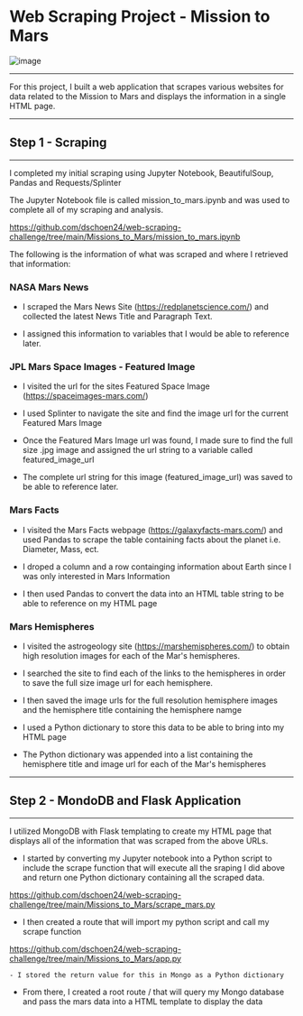
# Web Scraping Project - Mission to Mars

![image](https://user-images.githubusercontent.com/82673788/129237431-3edc9e33-6ef9-43f7-af6b-fc4805b83540.png)





_____________________________________________

For this project, I built a web application that scrapes various websites for data related to the Mission to Mars
and displays the information in a single HTML page.

____________________________________________

## Step 1 - Scraping

____________________________________________

I completed my initial scraping using Jupyter Notebook, BeautifulSoup, Pandas and Requests/Splinter

The Jupyter Notebook file is called mission_to_mars.ipynb and was used to complete all of my scraping
and analysis.

https://github.com/dschoen24/web-scraping-challenge/tree/main/Missions_to_Mars/mission_to_mars.ipynb


The following is the information of what was scraped and where I retrieved that information:

### NASA Mars News

- I scraped the Mars News Site (https://redplanetscience.com/) and collected the latest News Title and Paragraph Text.

- I assigned this information to variables that I would be able to reference later.

### JPL Mars Space Images - Featured Image

- I visited the url for the sites Featured Space Image (https://spaceimages-mars.com/)

- I used Splinter to navigate the site and find the image url for the current Featured Mars Image

- Once the Featured Mars Image url was found, I made sure to find the full size .jpg image 
  and assigned the url string to a variable called featured_image_url

- The complete url string for this image (featured_image_url) was saved to be able to reference later.

### Mars Facts

- I visited the Mars Facts webpage (https://galaxyfacts-mars.com/) and used Pandas to scrape the table
  containing facts about the planet i.e. Diameter, Mass, ect.

- I droped a column and a row containging information about Earth since I was only interested in Mars Information

- I then used Pandas to convert the data into an HTML table string to be able to reference on my HTML page

### Mars Hemispheres

- I visited the astrogeology site (https://marshemispheres.com/) to obtain high resolution images for each
  of the Mar's hemispheres.

- I searched the site to find each of the links to the hemispheres in order to save the full size image url
  for each hemisphere.

- I then saved the image urls for the full resolution hemisphere images and the hemisphere title
  containing the hemisphere namge

- I used a Python dictionary to store this data to be able to bring into my HTML page

- The Python dictionary was appended into a list containing the hemisphere title and image url for each
  of the Mar's hemispheres

______________________________________________________

## Step 2 - MondoDB and Flask Application

______________________________________________________

I utilized MongoDB with Flask templating to create my HTML page that displays all of the information
that was scraped from the above URLs.

- I started by converting my Jupyter notebook into a Python script to include the scrape function that
  will execute all the sraping I did above and return one Python dictionary containing all the scraped data.

https://github.com/dschoen24/web-scraping-challenge/tree/main/Missions_to_Mars/scrape_mars.py

- I then created a route that will import my python script and call my scrape function

https://github.com/dschoen24/web-scraping-challenge/tree/main/Missions_to_Mars/app.py

    - I stored the return value for this in Mongo as a Python dictionary

- From there, I created a root route / that will query my Mongo database and pass the mars data into a
  HTML template to display the data






